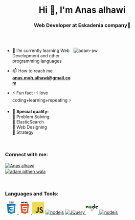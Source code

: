 <h1 align="center">Hi 👋, I'm Anas alhawi</h1>
<h3 align="center">Web Developer at Eskadenia company🌟</h3>

<br>



<br>

<p><img align="right" src="https://github.com/Adam-pw/Adam-pw/blob/main/animation_500_kxa883sd.gif" alt="adam-pw" width="280px" height="400px" /></p>


- 🌱 I’m currently learning Web Development and other programming languages

- 📫 How to reach me **anas.moh.alhawi@gmail.com**

- ⚡ Fun fact :-I love coding+learning+repeating ⚡
- :high_brightness: <b>Special quality:</b> <br>
        :beginner: Problem Solving <br>
        :beginner: ElasticSearch <br>
        :beginner: Web Designing <br>
        :beginner: Strategy <br>

<br>

<h3 align="left">Connect with me:</h3>
<p align="left">
  <a href="https://www.linkedin.com/in/anas-hawi/" target="blank"><img align="center"
      src="https://raw.githubusercontent.com/rahuldkjain/github-profile-readme-generator/master/src/images/icons/Social/linked-in-alt.svg"
      alt="Anas alhawi" height="30" width="40" /></a>
  <a href="https://www.facebook.com/anas.alhawi/" target="blank"><img align="center"
      src="https://raw.githubusercontent.com/rahuldkjain/github-profile-readme-generator/master/src/images/icons/Social/facebook.svg"
      alt="adam pithen wala" height="30" width="40" /></a>
 

</p>

<br>
<h3 align="left">Languages and Tools:</h3>
<p align="left">
  <a href="https://www.w3schools.com/css/" target="_blank"
    rel="noreferrer"> <img
      src="https://raw.githubusercontent.com/devicons/devicon/master/icons/css3/css3-original-wordmark.svg" alt="css3"
      width="40" height="40" /> </a> <a href="https://www.w3.org/html/" target="_blank" rel="noreferrer"> <img
      src="https://raw.githubusercontent.com/devicons/devicon/master/icons/html5/html5-original-wordmark.svg"
      alt="html5" width="40" height="40" /> </a> 
  <a href="https://developer.mozilla.org/en-US/docs/Web/JavaScript" target="_blank"
    rel="noreferrer"> <img
      src="https://raw.githubusercontent.com/devicons/devicon/master/icons/javascript/javascript-original.svg"
      alt="javascript" width="40" height="40" /></a>
  <a href="https://reactjs.org/" target="_blank" rel="noreferrer" >
 <img
      src="https://upload.wikimedia.org/wikipedia/commons/thumb/a/a7/React-icon.svg/512px-React-icon.svg.png"
      alt="nodejs" width="40" height= "40" /></a>
   <a href="https://jquery.com/" target="_blank"
    rel="noreferrer"> <img
      src="https://cdn.imgbin.com/11/9/16/imgbin-web-development-jquery-ui-javascript-computer-icons-jqlogo-jquery-logo-G2ScC6mkwDh5BzHFmJr7cWiB1.jpg"
" alt="JQuery"
      width="40" height="40" /> </a>
<a href="https://nodejs.org" target="_blank" rel="noreferrer"> <img
      src="https://raw.githubusercontent.com/devicons/devicon/master/icons/nodejs/nodejs-original-wordmark.svg"
      alt="nodejs" width="40" height="40" /> </a> 
  <a href="https://www.mongodb.com/cloud/atlas/lp/try4?utm_source=google&utm_campaign=search_gs_pl_evergreen_atlas_core_prosp-brand_gic-null_ww-multi_ps-all_desktop_eng_lead&utm_term=mongodb&utm_medium=cpc_paid_search&utm_ad=e&utm_ad_campaign_id=12212624584&adgroup=115749713703&gclid=CjwKCAjw7p6aBhBiEiwA83fGummv_bxqZ2xptZqRZibVBRXfWR5fsLWS2IkQYl-uWA1y4b5R3v-sbBoCm3wQAvD_BwE" target="_blank" rel="noreferrer"> <img
      src="https://wiki.easyvista.com/xwiki/bin/download/Documentation/EV%20Observe%20-%20All%20Menus/Resources%20-%20EV%20Observe%20-%20Product%20Logos/WebHome/29.jpg?rev=1.1"
      alt="nodejs" width="40" height="40" /> </a> 

<br>
<!--   ![Alt anas](https://static.javatpoint.com/blog/images/nodemon.png)
 -->


